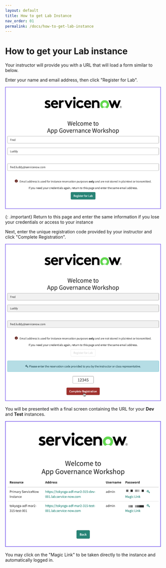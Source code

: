 ```yaml
---
layout: default
title: How to get Lab Instance
nav_order: 01
permalink: /docs/how-to-get-lab-instance
---
```


# How to get your Lab instance

Your instructor will provide you with a URL that will load a form similar to below. 

Enter your name and email address, then click "Register for Lab". 

![](../assets/images/2023-03-06-16-37-41.png)

{: .important}
Return to this page and enter the same information if you lose your credentials or access to your instance

Next, enter the unique registration code provided by your instructor and click "Complete Registration".

![](../assets/images/2023-03-06-16-43-26.png)

You will be presented with a final screen containing the URL for your **Dev** and **Test** instances. 

![](../assets/images/2023-03-06-16-45-23.png)

You may click on the "Magic Link" to be taken directly to the instance and automatically logged in. 
